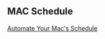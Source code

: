 ## MAC Schedule
[Automate Your Mac's Schedule](http://computers.tutsplus.com/tutorials/4-easy-ways-to-automate-your-macs-schedule--mac-270)
